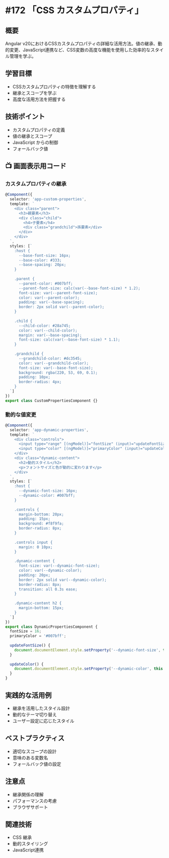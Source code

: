 # #172 「CSS カスタムプロパティ」

## 概要
Angular v20におけるCSSカスタムプロパティの詳細な活用方法。値の継承、動的変更、JavaScript連携など、CSS変数の高度な機能を使用した効率的なスタイル管理を学ぶ。

## 学習目標
- CSSカスタムプロパティの特徴を理解する
- 継承とスコープを学ぶ
- 高度な活用方法を把握する

## 技術ポイント
- カスタムプロパティの定義
- 値の継承とスコープ
- JavaScript からの制御
- フォールバック値

## 📺 画面表示用コード

### カスタムプロパティの継承
```typescript
@Component({
  selector: 'app-custom-properties',
  template: `
    <div class="parent">
      <h3>親要素</h3>
      <div class="child">
        <h4>子要素</h4>
        <div class="grandchild">孫要素</div>
      </div>
    </div>
  `,
  styles: [`
    :host {
      --base-font-size: 16px;
      --base-color: #333;
      --base-spacing: 20px;
    }
    
    .parent {
      --parent-color: #007bff;
      --parent-font-size: calc(var(--base-font-size) * 1.2);
      font-size: var(--parent-font-size);
      color: var(--parent-color);
      padding: var(--base-spacing);
      border: 2px solid var(--parent-color);
    }
    
    .child {
      --child-color: #28a745;
      color: var(--child-color);
      margin: var(--base-spacing);
      font-size: calc(var(--base-font-size) * 1.1);
    }
    
    .grandchild {
      --grandchild-color: #dc3545;
      color: var(--grandchild-color);
      font-size: var(--base-font-size);
      background: rgba(220, 53, 69, 0.1);
      padding: 10px;
      border-radius: 4px;
    }
  `]
})
export class CustomPropertiesComponent {}
```

### 動的な値変更
```typescript
@Component({
  selector: 'app-dynamic-properties',
  template: `
    <div class="controls">
      <input type="range" [(ngModel)]="fontSize" (input)="updateFontSize()" min="12" max="24">
      <input type="color" [(ngModel)]="primaryColor" (input)="updateColor()">
    </div>
    <div class="dynamic-content">
      <h2>動的スタイル</h2>
      <p>フォントサイズと色が動的に変わります</p>
    </div>
  `,
  styles: [`
    :host {
      --dynamic-font-size: 16px;
      --dynamic-color: #007bff;
    }
    
    .controls {
      margin-bottom: 20px;
      padding: 15px;
      background: #f8f9fa;
      border-radius: 8px;
    }
    
    .controls input {
      margin: 0 10px;
    }
    
    .dynamic-content {
      font-size: var(--dynamic-font-size);
      color: var(--dynamic-color);
      padding: 20px;
      border: 2px solid var(--dynamic-color);
      border-radius: 8px;
      transition: all 0.3s ease;
    }
    
    .dynamic-content h2 {
      margin-bottom: 15px;
    }
  `]
})
export class DynamicPropertiesComponent {
  fontSize = 16;
  primaryColor = '#007bff';
  
  updateFontSize() {
    document.documentElement.style.setProperty('--dynamic-font-size', this.fontSize + 'px');
  }
  
  updateColor() {
    document.documentElement.style.setProperty('--dynamic-color', this.primaryColor);
  }
}
```

## 実践的な活用例
- 継承を活用したスタイル設計
- 動的なテーマ切り替え
- ユーザー設定に応じたスタイル

## ベストプラクティス
- 適切なスコープの設計
- 意味のある変数名
- フォールバック値の設定

## 注意点
- 継承関係の理解
- パフォーマンスの考慮
- ブラウザサポート

## 関連技術
- CSS 継承
- 動的スタイリング
- JavaScript連携
